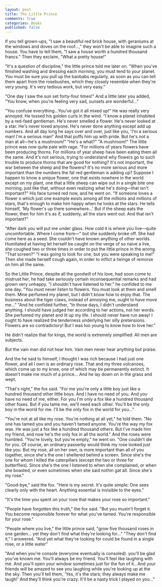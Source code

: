 ```yaml
---
layout: post
title: The Little Prince
comments: true
categories: Books
published: false
---
```


If you tell grown-ups, "I saw a beautiful red brick house, with geraniums at the windows and doves on the roof...," they won't be able to imagine such a house. You have to tell them, "I saw a house worth a hundred thousand francs." Then they exclaim, "What a pretty house!"

"It's a question of discipline," the little prince told me later on. "When you've finished washing and dressing each morning, you must tend to your planet. You must be sure you pull up the baobabs regularly, as soon as you can tell them apart from the rosebushes, which they closely resemble when they're very young. It's very tedious work, but very easy."

"One day I saw the sun set forty-four times!" And a little later you added, "You know, when you're feeling very sad, sunsets are wonderful..."

"You confuse everything...You've got it all mixed up!" He was really very annoyed. He tossed his golden curls in the wind. "I know a planet inhabited by a red-faed gentleman. He's never smelled a flower. He's never looked at a star. He's never loved anyone. He's never done anything except add up numbers. And all day long he says over and over, just like you, 'I'm a serious man! I'm a serious man!' And that puffs him up with pride. But he's not a man at all––he's a mushroom!"
"He's a what?"
"A mushroom!" The little prince was now quite pale with rage. "For millions of years flowers have been producing thorns. For millions of year sheep have been eating them all the same. And it's not serious, trying to understand why flowers go to such trouble to produce thorns that are good for nothing? It's not important, the war between the sheep and the flowers? It's no more serious and more important than the numbers the fat red gentleman is adding up? Suppose I happen to know a unique flower, one that exists nowhere in the world except on my plant, one that a little sheep can wipe out in a  single bite one morning, just like that, without even realizing what he's doing––that isn't important?" His face turned red now, and he went on. "If someone loves a flower o which just one example exists among all the millions and millions of stars, that's enough to make him happy when he looks at the stars. He tells himself, 'My flower's up there somewhere...' But if the sheep eats the flower, then for him it's as if, suddenly, all the stars went out. And that isn't important?"

"After dark you will put me under glass. How cold it is where you live––quite uncomfortable. Where I come from––" but she suddenly broke off. She had come here as a seed. She couldn't have known anything of other worlds. Humiliated at having let herself be caught on the verge of so naive a live, she coughed two or three times in order to put the little prince in the wrong. "That screen?" "I was going to look for one, but you were speaking to me!" Then she made herself cough again, in order to inflict a twinge of remorse on him all the same.

So the Little Prince, despite all the goodwill of his love, had soon come to mistrust her, he had take seriously certain inconsequential remarks and had grown very unhappy.
"I shouldn't have listened to her." he confided to me one day. "You must never listen to flowers. You must look at them and smell them. Mine perfumed my planet, but I didn't know how to enjoy that. The business about the tiger claws, instead of annoying me, ought to have move me..."
"And he confided further, "In those days, I didn't understand anything. I should have judged her according to her actions, not her words. She perfumed my planet and lit up my life. I should never have run away! I ought to have realized the tenderness underlying her silly pretensions. Flowers are so contradictory! But I was too young to know how to love her."

He didn't realize that for kings, the world is extremely simplified: All men are subjects.

But the vain man did not hear him. Vain men never hear anything but praise.

And the he said to himself, I thought I was rich because I had just one flower, and all I own is an ordinary rose. That and my three volcanoes, which come up to my knee, one of which may be permanently extinct. It doesn't make me much of a prince... And he lay down on in the grass and wept.

"That's right," the fox said. "For me you're only a little boy just like a hundred thousand other little boys. And I have no need of you. And you have no need of me, either. For you I'm only a fox like a hundred thousand other foxes. But if you tame me, we'll need each other. You'll be the only boy in the world for me. I'll be the only fox in the world for you..."

"You're not at all like my rose. You're nothing at all yet," he told them. "No one has tamed you and you haven't tamed anyone. You're the way my fox was. He was just a fox like a hundred thousand others. But I've made him my friend, and now he's the only fox in all the world."
And the roses were humbled.
"You're lovely, but you're empty," he went on. "One couldn't die for you. Of course, an ordinary passerby would think my rose looked just like you. But my rose, all on her own, is more important than all of you together, since she's the one I sheltered behind a screen. Since she's the one for whom I killed the caterpillars (except the two or three for butterflies). Since she's the one I listened to when she complained, or when she boasted, or even sometimes when she said nothin gat all. Since she's my rose."

"Good-bye," said the fox. "Here is my secret. It's quite simple: One sees clearly only with the heart. Anything essential is invisible to the eyes."

"It's the time you spent on your rose that makes your rose so important."

"People have forgotten this truth," the fox said. "But you mustn't forget it. You become responsible forever for what you've tamed. You're responsible for your rose."

"People where you live," the little prince said, "grow five thousand roses in one garden... yet they don't find what they're looking for..."
"They don't find it," I answered.
"And yet what they're looking for could be found in a single rose, or a little water"

"And when you're console (everyone eventually is consoled). you'll be glad you've known me. You'll always be my friend. You'll feel like laughing with me. And you'll open your window sometimes just for the fun of it...And your friends will be amazed to see you laughing while you're looking up at the the sky. Then you'll tell them, 'Yes, it's the stars; they always make me laugh!' And they'll think you're crazy. It'll be a nasty trick I played on you..."
